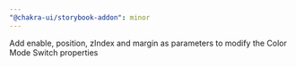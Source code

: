 ```yaml
---
"@chakra-ui/storybook-addon": minor
---
```


Add enable, position, zIndex and margin as parameters to modify the Color Mode
Switch properties
